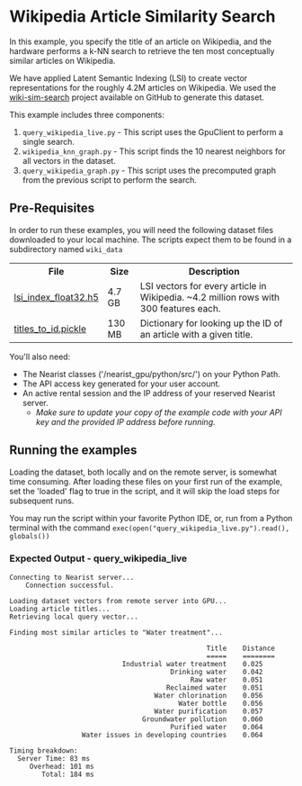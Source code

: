 # Wikipedia Article Similarity Search

In this example, you specify the title of an article on Wikipedia, and the hardware performs a k-NN search to retrieve the ten most conceptually similar articles on Wikipedia. 

We have applied Latent Semantic Indexing (LSI) to create vector representations for the roughly 4.2M articles on Wikipedia. We used the [wiki-sim-search](http://github.com/chrisjmccormick/wiki-sim-search/) project available on GitHub to generate this dataset.

This example includes three components:
1. `query_wikipedia_live.py` - This script uses the GpuClient to perform a single search.
2. `wikipedia_knn_graph.py` - This script finds the 10 nearest neighbors for all vectors in the dataset.
3. `query_wikipedia_graph.py` - This script uses the precomputed graph from the previous script to perform the search.

## Pre-Requisites

In order to run these examples, you will need the following dataset files downloaded to your local machine. The scripts expect them to be found in a subdirectory named `wiki_data`
<table>
  <tr>  <th>File</th>               <th>Size</th>    <th>Description</th>   </tr>
 
  <tr>  <td><a href="">lsi_index_float32.h5</a></td>   <td>4.7 GB</td>   <td>LSI vectors for every article in Wikipedia. ~4.2 million rows with 300 features each.</td>    </tr>
  
  <tr>  <td><a href="https://drive.google.com/open?id=1wCg61RgNc0LbMjePSZUBUIxg1T46FujY">titles_to_id.pickle</a></td>   <td>130 MB</td>  <td>Dictionary for looking up the ID of an article with a given title.
</td>    </tr>  
</table>

You'll also need:
* The Nearist classes ('/nearist_gpu/python/src/') on your Python Path.
* The API access key generated for your user account.
* An active rental session and the IP address of your reserved Nearist server.
    * _Make sure to update your copy of the example code with your API key and the provided IP address before running._

## Running the examples

Loading the dataset, both locally and on the remote server, is somewhat time consuming. After loading these files on your first run of the example, set the 'loaded' flag to true in the script, and it will skip the load steps for subsequent runs.

You may run the script within your favorite Python IDE, or, run from a Python terminal with the command ```exec(open("query_wikipedia_live.py").read(), globals())```

### Expected Output - query_wikipedia_live
```
Connecting to Nearist server...
    Connection successful.

Loading dataset vectors from remote server into GPU...
Loading article titles...
Retrieving local query vector...

Finding most similar articles to "Water treatment"...

                                                 Title    Distance
                                                 =====    ========
                            Industrial water treatment    0.025
                                        Drinking water    0.042
                                             Raw water    0.051
                                       Reclaimed water    0.051
                                    Water chlorination    0.056
                                          Water bottle    0.056
                                    Water purification    0.057
                                 Groundwater pollution    0.060
                                        Purified water    0.064
                  Water issues in developing countries    0.064

Timing breakdown:
  Server Time: 83 ms
     Overhead: 101 ms
        Total: 184 ms
```

